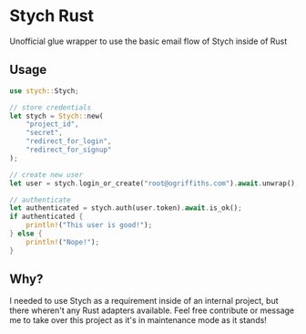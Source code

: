 # Stych Rust

Unofficial glue wrapper to use the basic email flow of Stych inside of Rust

## Usage

```rust
use stych::Stych;

// store credentials
let stych = Stych::new(
    "project_id",
    "secret",
    "redirect_for_login",
    "redirect_for_signup"
);

// create new user
let user = stych.login_or_create("root@ogriffiths.com").await.unwrap();

// authenticate
let authenticated = stych.auth(user.token).await.is_ok();
if authenticated {
    println!("This user is good!");
} else {
    println!("Nope!");
}
```

## Why?

I needed to use Stych as a requirement inside of an internal project, but there wheren't any Rust adapters available. Feel free contribute or message me to take over this project as it's in maintenance mode as it stands!
